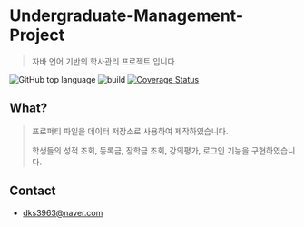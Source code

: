 # Undergraduate-Management-Project
> 자바 언어 기반의 학사관리 프로젝트 입니다.

![GitHub top language](https://img.shields.io/github/languages/top/hongbeomi/Undergraduate-Management-Project.svg?color=orange&logo=java) ![build](https://travis-ci.org/hongbeomi/Undergraduate-Management-Project.svg?branch=master) [![Coverage Status](https://coveralls.io/repos/github/hongbeomi/Undergraduate-Management-Project/badge.svg?branch=master)](https://coveralls.io/github/hongbeomi/Undergraduate-Management-Project?branch=master)

## What?

> 프로퍼티 파일을 데이터 저장소로 사용하여 제작하였습니다.
>
> 학생들의 성적 조회,  등록금, 장학금 조회, 강의평가, 로그인 기능을 구현하였습니다.

## Contact

- dks3963@naver.com

